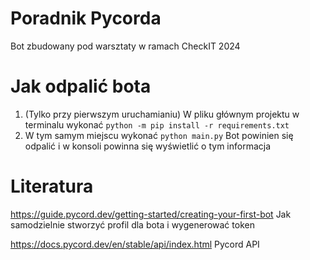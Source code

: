 # Poradnik Pycorda
Bot zbudowany pod warsztaty w ramach CheckIT 2024

# Jak odpalić bota
1. (Tylko przy pierwszym uruchamianiu) W pliku głównym projektu w terminalu wykonać
```python -m pip install -r requirements.txt```
2. W tym samym miejscu wykonać
```python main.py```
Bot powinien się odpalić i w konsoli powinna się wyświetlić o tym informacja

# Literatura
https://guide.pycord.dev/getting-started/creating-your-first-bot
Jak samodzielnie stworzyć profil dla bota i wygenerować token

https://docs.pycord.dev/en/stable/api/index.html
Pycord API
